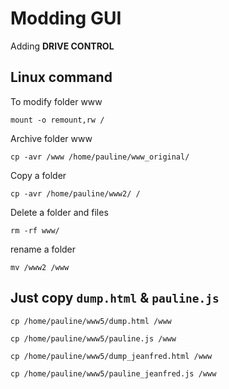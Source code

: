 # Modding GUI

Adding **DRIVE CONTROL**  

## Linux command

To modify folder www  
```
mount -o remount,rw /
```

Archive folder www  
```
cp -avr /www /home/pauline/www_original/
```

Copy a folder  
```
cp -avr /home/pauline/www2/ /
```

Delete a folder and files  
```
rm -rf www/
```

rename a folder  
```
mv /www2 /www
```

## Just copy `dump.html` & `pauline.js`  

```
cp /home/pauline/www5/dump.html /www
```
```
cp /home/pauline/www5/pauline.js /www
```

```
cp /home/pauline/www5/dump_jeanfred.html /www
```
```
cp /home/pauline/www5/pauline_jeanfred.js /www
```
